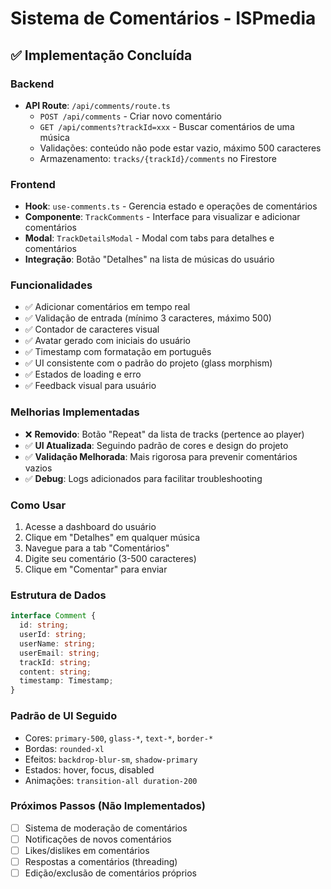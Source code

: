 # Sistema de Comentários - ISPmedia

## ✅ Implementação Concluída

### Backend
- **API Route**: `/api/comments/route.ts`
  - `POST /api/comments` - Criar novo comentário
  - `GET /api/comments?trackId=xxx` - Buscar comentários de uma música
  - Validações: conteúdo não pode estar vazio, máximo 500 caracteres
  - Armazenamento: `tracks/{trackId}/comments` no Firestore

### Frontend
- **Hook**: `use-comments.ts` - Gerencia estado e operações de comentários
- **Componente**: `TrackComments` - Interface para visualizar e adicionar comentários
- **Modal**: `TrackDetailsModal` - Modal com tabs para detalhes e comentários
- **Integração**: Botão "Detalhes" na lista de músicas do usuário

### Funcionalidades
- ✅ Adicionar comentários em tempo real
- ✅ Validação de entrada (mínimo 3 caracteres, máximo 500)
- ✅ Contador de caracteres visual
- ✅ Avatar gerado com iniciais do usuário
- ✅ Timestamp com formatação em português
- ✅ UI consistente com o padrão do projeto (glass morphism)
- ✅ Estados de loading e erro
- ✅ Feedback visual para usuário

### Melhorias Implementadas
- ❌ **Removido**: Botão "Repeat" da lista de tracks (pertence ao player)
- ✅ **UI Atualizada**: Seguindo padrão de cores e design do projeto
- ✅ **Validação Melhorada**: Mais rigorosa para prevenir comentários vazios
- ✅ **Debug**: Logs adicionados para facilitar troubleshooting

### Como Usar
1. Acesse a dashboard do usuário
2. Clique em "Detalhes" em qualquer música
3. Navegue para a tab "Comentários"
4. Digite seu comentário (3-500 caracteres)
5. Clique em "Comentar" para enviar

### Estrutura de Dados
```typescript
interface Comment {
  id: string;
  userId: string;
  userName: string;
  userEmail: string;
  trackId: string;
  content: string;
  timestamp: Timestamp;
}
```

### Padrão de UI Seguido
- Cores: `primary-500`, `glass-*`, `text-*`, `border-*`
- Bordas: `rounded-xl`
- Efeitos: `backdrop-blur-sm`, `shadow-primary`
- Estados: hover, focus, disabled
- Animações: `transition-all duration-200`

### Próximos Passos (Não Implementados)
- [ ] Sistema de moderação de comentários
- [ ] Notificações de novos comentários
- [ ] Likes/dislikes em comentários
- [ ] Respostas a comentários (threading)
- [ ] Edição/exclusão de comentários próprios
